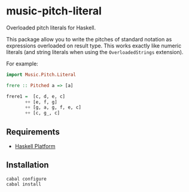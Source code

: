 
# music-pitch-literal

Overloaded pitch literals for Haskell. 

This package allow you to write the pitches of standard notation as expressions overloaded on result type. This works exactly like numeric literals (and string literals when using the `OverloadedStrings` extension).

For example:

```haskell
import Music.Pitch.Literal

frere :: Pitched a => [a]

frere1 =  [c, d, e, c]
       ++ [e, f, g]
       ++ [g, a, g, f, e, c]
       ++ [c, g_, c]
```


## Requirements

* [Haskell Platform](http://www.haskell.org/platform)

## Installation

    cabal configure
    cabal install
